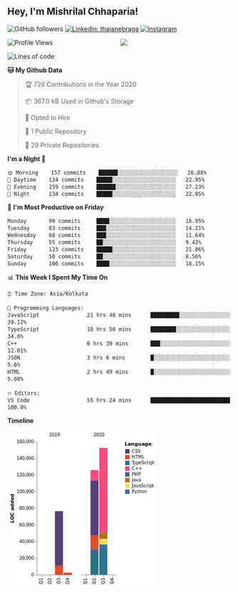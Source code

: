<h2>Hey, I'm Mishrilal Chhaparia!</h2>

<!-- ![Mishrilal's github stats](https://github-readme-stats.vercel.app/api?username=mishrilal&theme=blue-green&show_icons=true&count_private=true) -->
![GitHub followers](https://img.shields.io/github/followers/mishrilal?color=181717&label=Follow%20%40mishrilal&logo=Github&style=for-the-badge)
[![Linkedin: thaianebraga](https://img.shields.io/badge/linkedin-%230077B5.svg?&style=for-the-badge&logo=linkedin&logoColor=white&link=https://www.linkedin.com/in/mishrilal-chhaparia-074969192/)](https://www.linkedin.com/in/mishrilal-chhaparia-074969192/)
[![Instagram](https://img.shields.io/badge/instagram-%23E4405F.svg?&style=for-the-badge&logo=instagram&logoColor=white&link=https://www.instagram.com/am_mishri/)](https://www.instagram.com/am_mishri/)


<img align='right' src="https://avatars1.githubusercontent.com/u/53535840?s=400&u=ccbf62c3091d7277d104d3666e4598207f27c197&v=4" width="250">

<!--START_SECTION:waka-->
![Profile Views](http://img.shields.io/badge/Profile%20Views-0-blue)

![Lines of code](https://img.shields.io/badge/From%20Hello%20World%20I%27ve%20Written-276010%20lines%20of%20code-blue)

**🐱 My Github Data** 

> 🏆 726 Contributions in the Year 2020
 > 
> 📦 367.0 kB Used in Github's Storage 
 > 
> 💼 Opted to Hire
 > 
> 📜 1 Public Repository 
 > 
> 🔑 29 Private Repositories 

**I'm a Night 🦉** 

```text
🌞 Morning    157 commits    ██████░░░░░░░░░░░░░░░░░░░   26.88% 
🌆 Daytime    134 commits    █████░░░░░░░░░░░░░░░░░░░░   22.95% 
🌃 Evening    159 commits    ██████░░░░░░░░░░░░░░░░░░░   27.23% 
🌙 Night      134 commits    █████░░░░░░░░░░░░░░░░░░░░   22.95%

```
📅 **I'm Most Productive on Friday** 

```text
Monday       99 commits     ████░░░░░░░░░░░░░░░░░░░░░   16.95% 
Tuesday      83 commits     ███░░░░░░░░░░░░░░░░░░░░░░   14.21% 
Wednesday    68 commits     ███░░░░░░░░░░░░░░░░░░░░░░   11.64% 
Thursday     55 commits     ██░░░░░░░░░░░░░░░░░░░░░░░   9.42% 
Friday       123 commits    █████░░░░░░░░░░░░░░░░░░░░   21.06% 
Saturday     50 commits     ██░░░░░░░░░░░░░░░░░░░░░░░   8.56% 
Sunday       106 commits    ████░░░░░░░░░░░░░░░░░░░░░   18.15%

```


📊 **This Week I Spent My Time On** 

```text
⌚︎ Time Zone: Asia/Kolkata

💬 Programming Languages: 
JavaScript               21 hrs 40 mins      █████████░░░░░░░░░░░░░░░░   39.12% 
TypeScript               18 hrs 50 mins      ████████░░░░░░░░░░░░░░░░░   34.0% 
C++                      6 hrs 39 mins       ███░░░░░░░░░░░░░░░░░░░░░░   12.01% 
JSON                     3 hrs 6 mins        █░░░░░░░░░░░░░░░░░░░░░░░░   5.6% 
HTML                     2 hrs 49 mins       █░░░░░░░░░░░░░░░░░░░░░░░░   5.08%

🔥 Editors: 
VS Code                  55 hrs 24 mins      █████████████████████████   100.0%

```

**Timeline**

![Chart not found](https://github.com/mishrilal/mishrilal/blob/master/charts/bar_graph.png) 


<!--END_SECTION:waka-->
